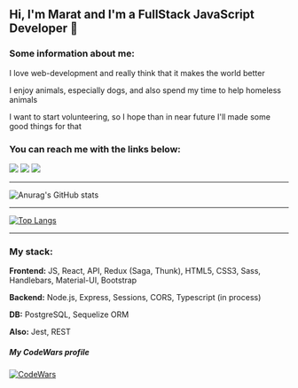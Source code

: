 <h2>Hi, I'm Marat and I'm a FullStack JavaScript Developer 👋</h2>

<h3>Some information about me:</h3>
<p>
I love web-development and really think that it makes the world better
</p>
<p>
I enjoy animals, especially dogs, and also spend my time to help homeless animals
</p>
<p>
I want to start volunteering, so I hope than in near future I'll made some good things for that
</p>

<h3>You can reach me with the links below:</h3>
<p>
<a href="https://www.linkedin.com/in/marat-kuzakhmetov/"><img src="https://img.shields.io/badge/LinkedIn-0077B5?style=for-the-badge&logo=linkedin&logoColor=white" /></a>
<a href="mailto:kuzakhmetovmarat@gmail.com"><img src="https://img.shields.io/badge/Gmail-white?style=for-the-badge&logo=gmail&logoColor=Grey" /></a>
<a href="https://t.me/Marat_Kuzakhmetov"><img src="https://img.shields.io/badge/Telegram-2CA5E0?style=for-the-badge&logo=telegram&logoColor=white" /></a>
</p>

<hr>

![Anurag's GitHub stats](https://github-readme-stats.vercel.app/api?username=MaratKuzakhmetov&show_icons=true&theme=radical)

<hr>

[![Top Langs](https://github-readme-stats.vercel.app/api/top-langs/?username=MaratKuzakhmetov&layout=compact&theme=radical)](https://github.com/anuraghazra/github-readme-stats)

<hr>

<h3>My stack:</h3>
<p><strong>Frontend:</strong> JS, React, API, Redux (Saga, Thunk), HTML5, CSS3, Sass, Handlebars, Material-UI, Bootstrap</p>
<p><strong>Backend:</strong> Node.js, Express, Sessions, CORS, Typescript (in process)</p>
<p><strong>DB:</strong> PostgreSQL, Sequelize ORM</p>
<p><strong>Also:</strong> Jest, REST</p>

##### My CodeWars profile 
[![CodeWars](https://www.codewars.com/users/MaratKuzakhmetov/badges/small?theme=light)](https://www.codewars.com/users/MaratKuzakhmetov)

<div align="center"> 
<img src="https://komarev.com/ghpvc/?username=mariazobnina&style=flat-square&color=blue" alt=""/>
</div>
